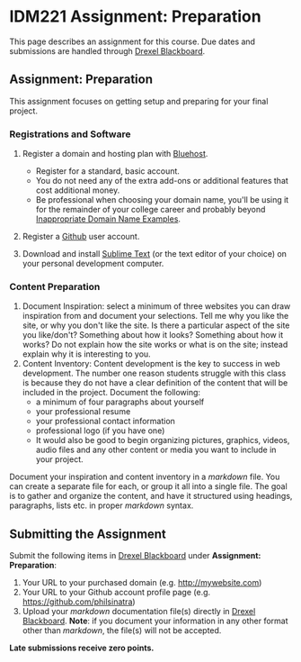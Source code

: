 # IDM221 Assignment: Preparation

This page describes an assignment for this course. Due dates and submissions are handled through [Drexel Blackboard](https://learn.dcollege.net/).

## Assignment: Preparation

This assignment focuses on getting setup and preparing for your final project.

### Registrations and Software

1. Register a domain and hosting plan with [Bluehost](https://www.bluehost.com/track/philsinatra/).
    - Register for a standard, basic account.
    - You do not need any of the extra add-ons or additional features that cost additional money.
    - Be professional when choosing your domain name, you'll be using it for the remainder of your college career and probably beyond [Inappropriate Domain Name Examples](http://www.boredpanda.com/worst-domain-names/).

1. Register a [Github](https://github.com) user account.
1. Download and install [Sublime Text](https://www.sublimetext.com/3) (or the text editor of your choice) on your personal development computer.

### Content Preparation

1. Document Inspiration: select a minimum of three websites you can draw inspiration from and document your selections. Tell me why you like the site, or why you don't like the site. Is there a particular aspect of the site you like/don't? Something about how it looks? Something about how it works? Do not explain how the site works or what is on the site; instead explain why it is interesting to you.
1. Content Inventory: Content development is the key to success in web development. The number one reason students struggle with this class is because they do not have a clear definition of the content that will be included in the project. Document the following:
    - a minimum of four paragraphs about yourself
    - your professional resume
    - your professional contact information
    - professional logo (if you have one)
    - It would also be good to begin organizing pictures, graphics, videos, audio files and any other content or media you want to include in your project.

Document your inspiration and content inventory in a _markdown_ file. You can create a separate file for each, or group it all into a single file. The goal is to gather and organize the content, and have it structured using headings, paragraphs, lists etc. in proper _markdown_ syntax.

## Submitting the Assignment

Submit the following items in [Drexel Blackboard](https://learn.dcollege.net/) under **Assignment: Preparation**:

1. Your URL to your purchased domain (e.g. http://mywebsite.com)
1. Your URL to your Github account profile page (e.g. https://github.com/philsinatra)
1. Upload your _markdown_ documentation file(s) directly in [Drexel Blackboard](https://learn.dcollege.net/). **Note**: if you document your information in any other format other than _markdown_, the file(s) will not be accepted.

**Late submissions receive zero points.**
